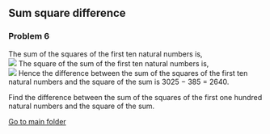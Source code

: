 Sum square difference
---------------------
### Problem 6

The sum of the squares of the first ten natural numbers is,  
![](https://latex.codecogs.com/svg.latex?1^2&space;&plus;&space;2^2&space;&plus;&space;...&space;&plus;&space;10^2&space;=&space;385)
The square of the sum of the first ten natural numbers is,  
![](https://latex.codecogs.com/svg.latex?(1&space;&plus;&space;2&space;&plus;&space;...&space;&plus;&space;10)^2&space;=&space;55^2&space;=&space;3025)  
Hence the difference between the sum of the squares of the first ten natural numbers and the square of the sum is 3025 − 385 = 2640.  
  
Find the difference between the sum of the squares of the first one hundred natural numbers and the square of the sum.
 
[Go to main folder](../../../ "Go to main folder")
